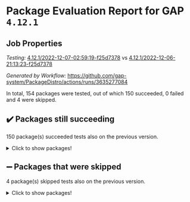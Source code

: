 # Package Evaluation Report for GAP `4.12.1`

## Job Properties

*Testing:* [4.12.1/2022-12-07-02:59:19-f25d7378](https://github.com/gap-system/PackageDistro/blob/data/reports/4.12.1/2022-12-07-02:59:19-f25d7378) vs [4.12.1/2022-12-06-21:13:23-f25d7378](https://github.com/gap-system/PackageDistro/blob/data/reports/4.12.1/2022-12-06-21:13:23-f25d7378)

*Generated by Workflow:* https://github.com/gap-system/PackageDistro/actions/runs/3635277084

In total, 154 packages were tested, out of which 150 succeeded, 0 failed and 4 were skipped.

## :heavy_check_mark: Packages still succeeding

150 package(s) succeeded tests also on the previous version.
<details><summary>Click to show packages!</summary>

- 4ti2interface 2022.09-01 [(success)](https://github.com/gap-system/PackageDistro/actions/runs/3635277084/jobs/6134366378)
- ace 5.6.1 [(success)](https://github.com/gap-system/PackageDistro/actions/runs/3635277084/jobs/6134366499)
- aclib 1.3.2 [(success)](https://github.com/gap-system/PackageDistro/actions/runs/3635277084/jobs/6134366582)
- agt 0.3 [(success)](https://github.com/gap-system/PackageDistro/actions/runs/3635277084/jobs/6134366675)
- alnuth 3.2.1 [(success)](https://github.com/gap-system/PackageDistro/actions/runs/3635277084/jobs/6134366777)
- anupq 3.2.6 [(success)](https://github.com/gap-system/PackageDistro/actions/runs/3635277084/jobs/6134366859)
- atlasrep 2.1.6 [(success)](https://github.com/gap-system/PackageDistro/actions/runs/3635277084/jobs/6134366937)
- autodoc 2022.10.20 [(success)](https://github.com/gap-system/PackageDistro/actions/runs/3635277084/jobs/6134367020)
- automata 1.15 [(success)](https://github.com/gap-system/PackageDistro/actions/runs/3635277084/jobs/6134367124)
- automgrp 1.3.2 [(success)](https://github.com/gap-system/PackageDistro/actions/runs/3635277084/jobs/6134367224)
- autpgrp 1.11 [(success)](https://github.com/gap-system/PackageDistro/actions/runs/3635277084/jobs/6134367305)
- cap 2022.11-28 [(success)](https://github.com/gap-system/PackageDistro/actions/runs/3635277084/jobs/6134367369)
- caratinterface 2.3.4 [(success)](https://github.com/gap-system/PackageDistro/actions/runs/3635277084/jobs/6134367439)
- cddinterface 2022.11.01 [(success)](https://github.com/gap-system/PackageDistro/actions/runs/3635277084/jobs/6134367499)
- circle 1.6.5 [(success)](https://github.com/gap-system/PackageDistro/actions/runs/3635277084/jobs/6134367576)
- classicpres 1.22 [(success)](https://github.com/gap-system/PackageDistro/actions/runs/3635277084/jobs/6134367657)
- cohomolo 1.6.10 [(success)](https://github.com/gap-system/PackageDistro/actions/runs/3635277084/jobs/6134367734)
- congruence 1.2.4 [(success)](https://github.com/gap-system/PackageDistro/actions/runs/3635277084/jobs/6134367814)
- corelg 1.56 [(success)](https://github.com/gap-system/PackageDistro/actions/runs/3635277084/jobs/6134367875)
- crime 1.6 [(success)](https://github.com/gap-system/PackageDistro/actions/runs/3635277084/jobs/6134367957)
- crisp 1.4.5 [(success)](https://github.com/gap-system/PackageDistro/actions/runs/3635277084/jobs/6134368038)
- crypting 0.10.4 [(success)](https://github.com/gap-system/PackageDistro/actions/runs/3635277084/jobs/6134368133)
- cryst 4.1.25 [(success)](https://github.com/gap-system/PackageDistro/actions/runs/3635277084/jobs/6134368213)
- crystcat 1.1.10 [(success)](https://github.com/gap-system/PackageDistro/actions/runs/3635277084/jobs/6134368286)
- ctbllib 1.3.4 [(success)](https://github.com/gap-system/PackageDistro/actions/runs/3635277084/jobs/6134368358)
- cubefree 1.19 [(success)](https://github.com/gap-system/PackageDistro/actions/runs/3635277084/jobs/6134368452)
- curlinterface 2.3.1 [(success)](https://github.com/gap-system/PackageDistro/actions/runs/3635277084/jobs/6134368548)
- cvec 2.7.6 [(success)](https://github.com/gap-system/PackageDistro/actions/runs/3635277084/jobs/6134368625)
- datastructures 0.3.0 [(success)](https://github.com/gap-system/PackageDistro/actions/runs/3635277084/jobs/6134368723)
- deepthought 1.0.6 [(success)](https://github.com/gap-system/PackageDistro/actions/runs/3635277084/jobs/6134368809)
- design 1.7 [(success)](https://github.com/gap-system/PackageDistro/actions/runs/3635277084/jobs/6134368892)
- difsets 2.3.1 [(success)](https://github.com/gap-system/PackageDistro/actions/runs/3635277084/jobs/6134368980)
- digraphs 1.6.1 [(success)](https://github.com/gap-system/PackageDistro/actions/runs/3635277084/jobs/6134369075)
- edim 1.3.6 [(success)](https://github.com/gap-system/PackageDistro/actions/runs/3635277084/jobs/6134369141)
- example 4.3.2 [(success)](https://github.com/gap-system/PackageDistro/actions/runs/3635277084/jobs/6134369216)
- examplesforhomalg 2022.11-01 [(success)](https://github.com/gap-system/PackageDistro/actions/runs/3635277084/jobs/6134369297)
- factint 1.6.3 [(success)](https://github.com/gap-system/PackageDistro/actions/runs/3635277084/jobs/6134369387)
- ferret 1.0.9 [(success)](https://github.com/gap-system/PackageDistro/actions/runs/3635277084/jobs/6134369463)
- fga 1.4.0 [(success)](https://github.com/gap-system/PackageDistro/actions/runs/3635277084/jobs/6134369527)
- fining 1.5.1 [(success)](https://github.com/gap-system/PackageDistro/actions/runs/3635277084/jobs/6134369606)
- float 1.0.3 [(success)](https://github.com/gap-system/PackageDistro/actions/runs/3635277084/jobs/6134369694)
- format 1.4.3 [(success)](https://github.com/gap-system/PackageDistro/actions/runs/3635277084/jobs/6134369796)
- forms 1.2.9 [(success)](https://github.com/gap-system/PackageDistro/actions/runs/3635277084/jobs/6134369879)
- fplsa 1.2.5 [(success)](https://github.com/gap-system/PackageDistro/actions/runs/3635277084/jobs/6134369956)
- fr 2.4.12 [(success)](https://github.com/gap-system/PackageDistro/actions/runs/3635277084/jobs/6134370025)
- francy 1.2.5 [(success)](https://github.com/gap-system/PackageDistro/actions/runs/3635277084/jobs/6134370104)
- fwtree 1.3 [(success)](https://github.com/gap-system/PackageDistro/actions/runs/3635277084/jobs/6134370184)
- gapdoc 1.6.6 [(success)](https://github.com/gap-system/PackageDistro/actions/runs/3635277084/jobs/6134370268)
- gauss 2022.11-01 [(success)](https://github.com/gap-system/PackageDistro/actions/runs/3635277084/jobs/6134370338)
- gaussforhomalg 2022.08-03 [(success)](https://github.com/gap-system/PackageDistro/actions/runs/3635277084/jobs/6134370437)
- gbnp 1.0.5 [(success)](https://github.com/gap-system/PackageDistro/actions/runs/3635277084/jobs/6134370528)
- generalizedmorphismsforcap 2022.11-01 [(success)](https://github.com/gap-system/PackageDistro/actions/runs/3635277084/jobs/6134370636)
- genss 1.6.8 [(success)](https://github.com/gap-system/PackageDistro/actions/runs/3635277084/jobs/6134370698)
- gradedmodules 2022.09-02 [(success)](https://github.com/gap-system/PackageDistro/actions/runs/3635277084/jobs/6134370767)
- gradedringforhomalg 2022.11-01 [(success)](https://github.com/gap-system/PackageDistro/actions/runs/3635277084/jobs/6134370839)
- grape 4.8.5 [(success)](https://github.com/gap-system/PackageDistro/actions/runs/3635277084/jobs/6134370920)
- groupoids 1.71 [(success)](https://github.com/gap-system/PackageDistro/actions/runs/3635277084/jobs/6134370985)
- grpconst 2.6.3 [(success)](https://github.com/gap-system/PackageDistro/actions/runs/3635277084/jobs/6134371054)
- guarana 0.96.3 [(success)](https://github.com/gap-system/PackageDistro/actions/runs/3635277084/jobs/6134371124)
- guava 3.17 [(success)](https://github.com/gap-system/PackageDistro/actions/runs/3635277084/jobs/6134371187)
- hap 1.47 [(success)](https://github.com/gap-system/PackageDistro/actions/runs/3635277084/jobs/6134371249)
- hapcryst 0.1.15 [(success)](https://github.com/gap-system/PackageDistro/actions/runs/3635277084/jobs/6134371322)
- hecke 1.5.3 [(success)](https://github.com/gap-system/PackageDistro/actions/runs/3635277084/jobs/6134371389)
- help 3.5 [(success)](https://github.com/gap-system/PackageDistro/actions/runs/3635277084/jobs/6134371456)
- homalg 2022.11-01 [(success)](https://github.com/gap-system/PackageDistro/actions/runs/3635277084/jobs/6134371499)
- homalgtocas 2022.11-02 [(success)](https://github.com/gap-system/PackageDistro/actions/runs/3635277084/jobs/6134371556)
- idrel 2.44 [(success)](https://github.com/gap-system/PackageDistro/actions/runs/3635277084/jobs/6134371612)
- images 1.3.1 [(success)](https://github.com/gap-system/PackageDistro/actions/runs/3635277084/jobs/6134371667)
- intpic 0.3.0 [(success)](https://github.com/gap-system/PackageDistro/actions/runs/3635277084/jobs/6134371723)
- io 4.8.0 [(success)](https://github.com/gap-system/PackageDistro/actions/runs/3635277084/jobs/6134371777)
- io_forhomalg 2022.11-01 [(success)](https://github.com/gap-system/PackageDistro/actions/runs/3635277084/jobs/6134371826)
- irredsol 1.4.4 [(success)](https://github.com/gap-system/PackageDistro/actions/runs/3635277084/jobs/6134371891)
- json 2.1.1 [(success)](https://github.com/gap-system/PackageDistro/actions/runs/3635277084/jobs/6134371955)
- jupyterkernel 1.4.1 [(success)](https://github.com/gap-system/PackageDistro/actions/runs/3635277084/jobs/6134372008)
- jupyterviz 1.5.6 [(success)](https://github.com/gap-system/PackageDistro/actions/runs/3635277084/jobs/6134372079)
- kan 1.34 [(success)](https://github.com/gap-system/PackageDistro/actions/runs/3635277084/jobs/6134372144)
- kbmag 1.5.10 [(success)](https://github.com/gap-system/PackageDistro/actions/runs/3635277084/jobs/6134372199)
- laguna 3.9.5 [(success)](https://github.com/gap-system/PackageDistro/actions/runs/3635277084/jobs/6134372252)
- liealgdb 2.2.1 [(success)](https://github.com/gap-system/PackageDistro/actions/runs/3635277084/jobs/6134372325)
- liepring 2.8 [(success)](https://github.com/gap-system/PackageDistro/actions/runs/3635277084/jobs/6134372386)
- liering 2.4.2 [(success)](https://github.com/gap-system/PackageDistro/actions/runs/3635277084/jobs/6134372451)
- linearalgebraforcap 2022.11-07 [(success)](https://github.com/gap-system/PackageDistro/actions/runs/3635277084/jobs/6134372503)
- localizeringforhomalg 2022.11-01 [(success)](https://github.com/gap-system/PackageDistro/actions/runs/3635277084/jobs/6134372550)
- loops 3.4.3 [(success)](https://github.com/gap-system/PackageDistro/actions/runs/3635277084/jobs/6134372597)
- lpres 1.0.3 [(success)](https://github.com/gap-system/PackageDistro/actions/runs/3635277084/jobs/6134372633)
- majoranaalgebras 1.5 [(success)](https://github.com/gap-system/PackageDistro/actions/runs/3635277084/jobs/6134372690)
- mapclass 1.4.6 [(success)](https://github.com/gap-system/PackageDistro/actions/runs/3635277084/jobs/6134372750)
- matgrp 0.70 [(success)](https://github.com/gap-system/PackageDistro/actions/runs/3635277084/jobs/6134372795)
- matricesforhomalg 2022.12-01 [(success)](https://github.com/gap-system/PackageDistro/actions/runs/3635277084/jobs/6134372848)
- modisom 2.5.3 [(success)](https://github.com/gap-system/PackageDistro/actions/runs/3635277084/jobs/6134372904)
- modulepresentationsforcap 2022.11-02 [(success)](https://github.com/gap-system/PackageDistro/actions/runs/3635277084/jobs/6134372961)
- modules 2022.11-01 [(success)](https://github.com/gap-system/PackageDistro/actions/runs/3635277084/jobs/6134373015)
- monoidalcategories 2022.11-05 [(success)](https://github.com/gap-system/PackageDistro/actions/runs/3635277084/jobs/6134373073)
- nconvex 2022.09-01 [(success)](https://github.com/gap-system/PackageDistro/actions/runs/3635277084/jobs/6134373133)
- nilmat 1.4.2 [(success)](https://github.com/gap-system/PackageDistro/actions/runs/3635277084/jobs/6134373204)
- nock 1.5 [(success)](https://github.com/gap-system/PackageDistro/actions/runs/3635277084/jobs/6134373265)
- normalizinterface 1.3.5 [(success)](https://github.com/gap-system/PackageDistro/actions/runs/3635277084/jobs/6134373323)
- nq 2.5.9 [(success)](https://github.com/gap-system/PackageDistro/actions/runs/3635277084/jobs/6134373392)
- numericalsgps 1.3.1 [(success)](https://github.com/gap-system/PackageDistro/actions/runs/3635277084/jobs/6134373458)
- openmath 11.5.2 [(success)](https://github.com/gap-system/PackageDistro/actions/runs/3635277084/jobs/6134373528)
- orb 4.9.0 [(success)](https://github.com/gap-system/PackageDistro/actions/runs/3635277084/jobs/6134373595)
- packagemanager 1.3.2 [(success)](https://github.com/gap-system/PackageDistro/actions/runs/3635277084/jobs/6134373665)
- patternclass 2.4.3 [(success)](https://github.com/gap-system/PackageDistro/actions/runs/3635277084/jobs/6134373727)
- permut 2.0.4 [(success)](https://github.com/gap-system/PackageDistro/actions/runs/3635277084/jobs/6134373797)
- polenta 1.3.10 [(success)](https://github.com/gap-system/PackageDistro/actions/runs/3635277084/jobs/6134373856)
- polymaking 0.8.6 [(success)](https://github.com/gap-system/PackageDistro/actions/runs/3635277084/jobs/6134373921)
- primgrp 3.4.2 [(success)](https://github.com/gap-system/PackageDistro/actions/runs/3635277084/jobs/6134374047)
- profiling 2.5.1 [(success)](https://github.com/gap-system/PackageDistro/actions/runs/3635277084/jobs/6134374194)
- qpa 1.34 [(success)](https://github.com/gap-system/PackageDistro/actions/runs/3635277084/jobs/6134374264)
- quagroup 1.8.3 [(success)](https://github.com/gap-system/PackageDistro/actions/runs/3635277084/jobs/6134374332)
- radiroot 2.9 [(success)](https://github.com/gap-system/PackageDistro/actions/runs/3635277084/jobs/6134374398)
- rcwa 4.7.1 [(success)](https://github.com/gap-system/PackageDistro/actions/runs/3635277084/jobs/6134374468)
- rds 1.8 [(success)](https://github.com/gap-system/PackageDistro/actions/runs/3635277084/jobs/6134374552)
- recog 1.4.2 [(success)](https://github.com/gap-system/PackageDistro/actions/runs/3635277084/jobs/6134374640)
- repndecomp 1.2.1 [(success)](https://github.com/gap-system/PackageDistro/actions/runs/3635277084/jobs/6134374710)
- repsn 3.1.0 [(success)](https://github.com/gap-system/PackageDistro/actions/runs/3635277084/jobs/6134374795)
- resclasses 4.7.3 [(success)](https://github.com/gap-system/PackageDistro/actions/runs/3635277084/jobs/6134374880)
- ringsforhomalg 2022.11-01 [(success)](https://github.com/gap-system/PackageDistro/actions/runs/3635277084/jobs/6134375016)
- sco 2022.09-01 [(success)](https://github.com/gap-system/PackageDistro/actions/runs/3635277084/jobs/6134375109)
- scscp 2.3.1 [(success)](https://github.com/gap-system/PackageDistro/actions/runs/3635277084/jobs/6134375211)
- semigroups 5.2.0 [(success)](https://github.com/gap-system/PackageDistro/actions/runs/3635277084/jobs/6134375352)
- sglppow 2.3 [(success)](https://github.com/gap-system/PackageDistro/actions/runs/3635277084/jobs/6134375464)
- sgpviz 0.999.5 [(success)](https://github.com/gap-system/PackageDistro/actions/runs/3635277084/jobs/6134375531)
- simpcomp 2.1.14 [(success)](https://github.com/gap-system/PackageDistro/actions/runs/3635277084/jobs/6134375607)
- singular 2022.09.23 [(success)](https://github.com/gap-system/PackageDistro/actions/runs/3635277084/jobs/6134375681)
- sla 1.5.3 [(success)](https://github.com/gap-system/PackageDistro/actions/runs/3635277084/jobs/6134375753)
- smallgrp 1.5.1 [(success)](https://github.com/gap-system/PackageDistro/actions/runs/3635277084/jobs/6134375826)
- smallsemi 0.6.13 [(success)](https://github.com/gap-system/PackageDistro/actions/runs/3635277084/jobs/6134375913)
- sonata 2.9.6 [(success)](https://github.com/gap-system/PackageDistro/actions/runs/3635277084/jobs/6134376009)
- sophus 1.27 [(success)](https://github.com/gap-system/PackageDistro/actions/runs/3635277084/jobs/6134376092)
- spinsym 1.5.2 [(success)](https://github.com/gap-system/PackageDistro/actions/runs/3635277084/jobs/6134376185)
- standardff 0.9.4 [(success)](https://github.com/gap-system/PackageDistro/actions/runs/3635277084/jobs/6134376270)
- symbcompcc 1.3.2 [(success)](https://github.com/gap-system/PackageDistro/actions/runs/3635277084/jobs/6134376366)
- thelma 1.3 [(success)](https://github.com/gap-system/PackageDistro/actions/runs/3635277084/jobs/6134376455)
- tomlib 1.2.9 [(success)](https://github.com/gap-system/PackageDistro/actions/runs/3635277084/jobs/6134376545)
- toolsforhomalg 2022.12-01 [(success)](https://github.com/gap-system/PackageDistro/actions/runs/3635277084/jobs/6134376645)
- toric 1.9.5 [(success)](https://github.com/gap-system/PackageDistro/actions/runs/3635277084/jobs/6134376729)
- toricvarieties 2022.07.13 [(success)](https://github.com/gap-system/PackageDistro/actions/runs/3635277084/jobs/6134376805)
- transgrp 3.6.3 [(success)](https://github.com/gap-system/PackageDistro/actions/runs/3635277084/jobs/6134376892)
- ugaly 4.0.3 [(success)](https://github.com/gap-system/PackageDistro/actions/runs/3635277084/jobs/6134376977)
- unipot 1.5 [(success)](https://github.com/gap-system/PackageDistro/actions/runs/3635277084/jobs/6134377043)
- unitlib 4.1.0 [(success)](https://github.com/gap-system/PackageDistro/actions/runs/3635277084/jobs/6134377107)
- utils 0.81 [(success)](https://github.com/gap-system/PackageDistro/actions/runs/3635277084/jobs/6134377176)
- uuid 0.7 [(success)](https://github.com/gap-system/PackageDistro/actions/runs/3635277084/jobs/6134377264)
- walrus 0.9991 [(success)](https://github.com/gap-system/PackageDistro/actions/runs/3635277084/jobs/6134377353)
- wedderga 4.10.2 [(success)](https://github.com/gap-system/PackageDistro/actions/runs/3635277084/jobs/6134377436)
- xmod 2.88 [(success)](https://github.com/gap-system/PackageDistro/actions/runs/3635277084/jobs/6134377527)
- xmodalg 1.23 [(success)](https://github.com/gap-system/PackageDistro/actions/runs/3635277084/jobs/6134377586)
- yangbaxter 0.10.1 [(success)](https://github.com/gap-system/PackageDistro/actions/runs/3635277084/jobs/6134377667)
- zeromqinterface 0.14 [(success)](https://github.com/gap-system/PackageDistro/actions/runs/3635277084/jobs/6134377755)
</details>

## :heavy_minus_sign: Packages that were skipped

4 package(s) skipped tests also on the previous version.
<details><summary>Click to show packages!</summary>

- browse 1.8.18 [(skipped)](https://github.com/gap-system/PackageDistro/actions/runs/3635277084/jobs/6134224559)
- itc 1.5.1 [(skipped)](https://github.com/gap-system/PackageDistro/actions/runs/3635277084/jobs/6134224559)
- polycyclic 2.16 [(skipped)](https://github.com/gap-system/PackageDistro/actions/runs/3635277084/jobs/6134224559)
- xgap 4.31 [(skipped)](https://github.com/gap-system/PackageDistro/actions/runs/3635277084/jobs/6134224559)
</details>

